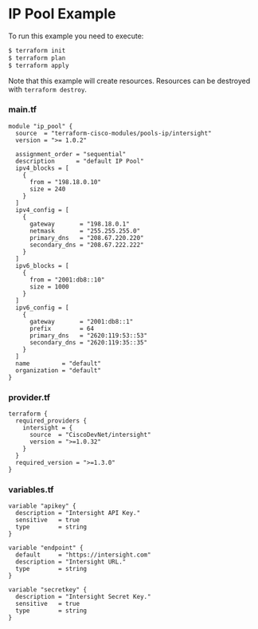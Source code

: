 <!-- BEGIN_TF_DOCS -->
# IP Pool Example

To run this example you need to execute:

```bash
$ terraform init
$ terraform plan
$ terraform apply
```

Note that this example will create resources. Resources can be destroyed with `terraform destroy`.

### main.tf
```hcl
module "ip_pool" {
  source  = "terraform-cisco-modules/pools-ip/intersight"
  version = ">= 1.0.2"

  assignment_order = "sequential"
  description      = "default IP Pool"
  ipv4_blocks = [
    {
      from = "198.18.0.10"
      size = 240
    }
  ]
  ipv4_config = [
    {
      gateway       = "198.18.0.1"
      netmask       = "255.255.255.0"
      primary_dns   = "208.67.220.220"
      secondary_dns = "208.67.222.222"
    }
  ]
  ipv6_blocks = [
    {
      from = "2001:db8::10"
      size = 1000
    }
  ]
  ipv6_config = [
    {
      gateway       = "2001:db8::1"
      prefix        = 64
      primary_dns   = "2620:119:53::53"
      secondary_dns = "2620:119:35::35"
    }
  ]
  name         = "default"
  organization = "default"
}

```

### provider.tf
```hcl
terraform {
  required_providers {
    intersight = {
      source  = "CiscoDevNet/intersight"
      version = ">=1.0.32"
    }
  }
  required_version = ">=1.3.0"
}
```

### variables.tf
```hcl
variable "apikey" {
  description = "Intersight API Key."
  sensitive   = true
  type        = string
}

variable "endpoint" {
  default     = "https://intersight.com"
  description = "Intersight URL."
  type        = string
}

variable "secretkey" {
  description = "Intersight Secret Key."
  sensitive   = true
  type        = string
}
```
<!-- END_TF_DOCS -->